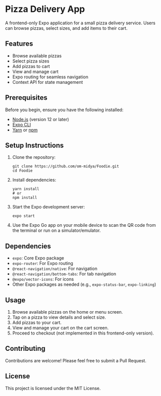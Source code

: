 # Pizza Delivery App

A frontend-only Expo application for a small pizza delivery service. Users can browse pizzas, select sizes, and add items to their cart.

## Features

- Browse available pizzas
- Select pizza sizes
- Add pizzas to cart
- View and manage cart
- Expo routing for seamless navigation
- Context API for state management

## Prerequisites

Before you begin, ensure you have the following installed:
- [Node.js](https://nodejs.org/) (version 12 or later)
- [Expo CLI](https://docs.expo.dev/get-started/installation/)
- [Yarn](https://yarnpkg.com/) or [npm](https://www.npmjs.com/)

## Setup Instructions

1. Clone the repository:
   ```
   git clone https://github.com/om-midya/Foodie.git
   cd Foodie
   ```

2. Install dependencies:
   ```
   yarn install
   # or
   npm install
   ```

3. Start the Expo development server:
   ```
   expo start
   ```

4. Use the Expo Go app on your mobile device to scan the QR code from the terminal or run on a simulator/emulator.

## Dependencies

- `expo`: Core Expo package
- `expo-router`: For Expo routing
- `@react-navigation/native`: For navigation
- `@react-navigation/bottom-tabs`: For tab navigation
- `@expo/vector-icons`: For icons
- Other Expo packages as needed (e.g., `expo-status-bar`, `expo-linking`)

## Usage

1. Browse available pizzas on the home or menu screen.
2. Tap on a pizza to view details and select size.
3. Add pizzas to your cart.
4. View and manage your cart on the cart screen.
5. Proceed to checkout (not implemented in this frontend-only version).

## Contributing

Contributions are welcome! Please feel free to submit a Pull Request.

## License

This project is licensed under the MIT License.
